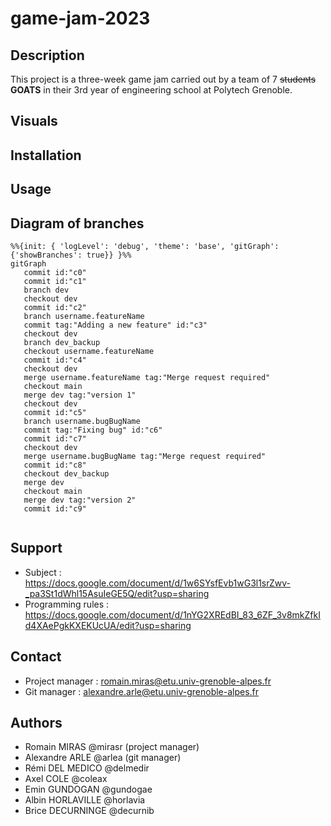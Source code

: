# game-jam-2023

## Description
This project is a three-week game jam carried out by a team of 7 ~~students~~ **GOATS** in their 3rd year of engineering school at Polytech Grenoble.

## Visuals

## Installation

## Usage

## Diagram of branches
```mermaid
%%{init: { 'logLevel': 'debug', 'theme': 'base', 'gitGraph': {'showBranches': true}} }%%
gitGraph
   commit id:"c0"
   commit id:"c1"
   branch dev
   checkout dev
   commit id:"c2"
   branch username.featureName
   commit tag:"Adding a new feature" id:"c3"
   checkout dev
   branch dev_backup
   checkout username.featureName
   commit id:"c4"
   checkout dev
   merge username.featureName tag:"Merge request required"
   checkout main
   merge dev tag:"version 1"
   checkout dev
   commit id:"c5"
   branch username.bugBugName
   commit tag:"Fixing bug" id:"c6"
   commit id:"c7"
   checkout dev
   merge username.bugBugName tag:"Merge request required"
   commit id:"c8"
   checkout dev_backup
   merge dev
   checkout main
   merge dev tag:"version 2"
   commit id:"c9"
   
```
## Support
- Subject : https://docs.google.com/document/d/1w6SYsfEvb1wG3l1srZwv-_pa3St1dWhl15AsuIeGE5Q/edit?usp=sharing
- Programming rules : https://docs.google.com/document/d/1nYG2XREdBI_83_6ZF_3v8mkZfkId4XAePgkKXEKUcUA/edit?usp=sharing

## Contact
- Project manager : romain.miras@etu.univ-grenoble-alpes.fr
- Git manager : alexandre.arle@etu.univ-grenoble-alpes.fr

## Authors
- Romain MIRAS @mirasr (project manager)
- Alexandre ARLE @arlea (git manager)
- Rémi DEL MEDICO @delmedir
- Axel COLE @coleax
- Emin GUNDOGAN @gundogae
- Albin HORLAVILLE @horlavia
- Brice DECURNINGE @decurnib 
